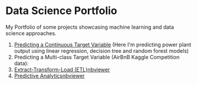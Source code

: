 # Data Science Portfolio
My Portfolio of some projects showcasing machine learning and data science approaches.

1. [Predicting a Continuous Target Variable](http://nbviewer.jupyter.org/github/vosilov/Data-Science-Portfolio/blob/master/PredictingContinuousTargetVariable/ETLplusPredictiveAnalytics.ipynb) (Here I'm predicting power plant output using linear regression, decision tree and random forest models)
2. Predicting a Multi-class Target Variable (AirBnB Kaggle Competition data):
  1. [Extract-Transform-Load (ETL)](https://github.com/vosilov/Data-Science-Portfolio/blob/master/AirBnB-Kaggle-Competition/airbnb_kaggle_ETL.ipynb)[nbviewer](http://nbviewer.jupyter.org/github/vosilov/Data-Science-Portfolio/blob/master/AirBnB-Kaggle-Competition/airbnb_kaggle_ETL.ipynb)
  2. [Predictive Analytics](https://github.com/vosilov/Data-Science-Portfolio/blob/master/AirBnB-Kaggle-Competition/airbnb_kaggle_ML.ipynb)[nbviewer](http://nbviewer.jupyter.org/github/vosilov/Data-Science-Portfolio/blob/master/AirBnB-Kaggle-Competition/airbnb_kaggle_ML.ipynb)
